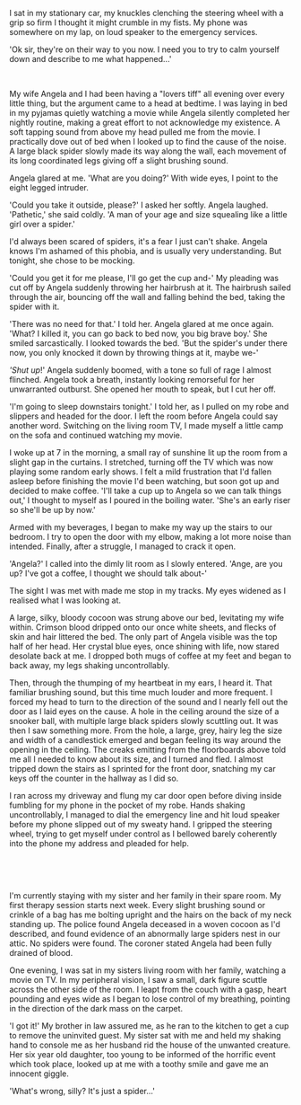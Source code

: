 I sat in my stationary car, my knuckles clenching the steering wheel with a grip so firm I thought it might crumble in my fists. My phone was somewhere on my lap, on loud speaker to the emergency services. 

'Ok sir, they're on their way to you now. I need you to try to calm yourself down and describe to me what happened...'

&#x200B;

My wife Angela and I had been having a "lovers tiff" all evening over every little thing, but the argument came to a head at bedtime. I was laying in bed in my pyjamas quietly watching a movie while Angela silently completed her nightly routine, making a great effort to not acknowledge my existence. A soft tapping sound from above my head pulled me from the movie. I practically dove out of bed when I looked up to find the cause of the noise. A large black spider slowly made its way along the wall, each movement of its long coordinated legs giving off a slight brushing sound. 

Angela glared at me. 'What are you doing?' With wide eyes, I point to the eight legged intruder. 

'Could you take it outside, please?' I asked her softly. Angela laughed. 'Pathetic,' she said coldly. 'A man of your age and size squealing like a little girl over a spider.' 

I'd always been scared of spiders, it's a fear I just can't shake. Angela knows I'm ashamed of this phobia, and is usually very understanding. But tonight, she chose to be mocking. 

'Could you get it for me please, I'll go get the cup and-' My pleading was cut off by Angela suddenly throwing her hairbrush at it. The hairbrush sailed through the air, bouncing off the wall and falling behind the bed, taking the spider with it.  

'There was no need for that.' I told her. Angela glared at me once again. 'What? I killed it, you can go back to bed now, you big brave boy.' She smiled sarcastically. I looked towards the bed. 'But the spider's under there now, you only knocked it down by throwing things at it, maybe we-' 

*'Shut up*!' Angela suddenly boomed, with a tone so full of rage I almost flinched. Angela took a breath, instantly looking remorseful for her unwarranted outburst. She opened her mouth to speak, but I cut her off. 

'I'm going to sleep downstairs tonight.' I told her, as I pulled on my robe and slippers and headed for the door. I left the room before Angela could say another word. Switching on the living room TV, I made myself a little camp on the sofa and continued watching my movie. 

I woke up at 7 in the morning, a small ray of sunshine lit up the room from a slight gap in the curtains. I stretched, turning off the TV which was now playing some random early shows. I felt a mild frustration that I'd fallen asleep before finishing the movie I'd been watching, but soon got up and decided to make coffee. 'I'll take a cup up to Angela so we can talk things out,' I thought to myself as I poured in the boiling water. 'She's an early riser so she'll be up by now.'

Armed with my beverages, I began to make my way up the stairs to our bedroom. I try to open the door with my elbow, making a lot more noise than intended. Finally, after a struggle, I managed to crack it open. 

'Angela?' I called into the dimly lit room as I slowly entered. 'Ange, are you up? I've got a coffee, I thought we should talk about-' 

The sight I was met with made me stop in my tracks. My eyes widened as I realised what I was looking at. 

A large, silky, bloody cocoon was strung above our bed, levitating my wife within. Crimson blood dripped onto our once white sheets, and flecks of skin and hair littered the bed. The only part of Angela visible was the top half of her head. Her crystal blue eyes, once shining with life, now stared desolate back at me. I dropped both mugs of coffee at my feet and began to back away, my legs shaking uncontrollably.

 Then, through the thumping of my heartbeat in my ears, I heard it. That familiar brushing sound, but this time much louder and more frequent. I forced my head to turn to the direction of the sound and I nearly fell out the door as I laid eyes on the cause. A hole in the ceiling around the size of a snooker ball, with multiple large black spiders slowly scuttling out. It was then I saw something more. From the hole, a large, grey, hairy leg the size and width of a candlestick emerged and began feeling its way around the opening in the ceiling. The creaks emitting from the floorboards above told me all I needed to know about its size, and I turned and fled. I almost tripped down the stairs as I sprinted for the front door, snatching my car keys off the counter in the hallway as I did so.

I ran across my driveway and flung my car door open before diving inside fumbling for my phone in the pocket of my robe. Hands shaking uncontrollably, I managed to dial the emergency line and hit loud speaker before my phone slipped out of my sweaty hand. I gripped the steering wheel, trying to get myself under control as I bellowed barely coherently into the phone my address and pleaded for help.  

&#x200B;

&#x200B;

I'm currently staying with my sister and her family in their spare room. My first therapy session starts next week. Every slight brushing sound or crinkle of a bag has me bolting upright and the hairs on the back of my neck standing up. The police found Angela deceased in a woven cocoon as I'd described, and found evidence of an abnormally large spiders nest in our attic. No spiders were found. The coroner stated Angela had been fully drained of blood. 

One evening, I was sat in my sisters living room with her family, watching a movie on TV. In my peripheral vision, I saw a small, dark figure scuttle across the other side of the room. I leapt from the couch with a gasp, heart pounding and eyes wide as I began to lose control of my breathing, pointing in the direction of the dark mass on the carpet.

'I got it!' My brother in law assured me, as he ran to the kitchen to get a cup to remove the uninvited guest. My sister sat with me and held my shaking hand to console me as her husband rid the house of the unwanted creature. Her six year old daughter, too young to be informed of the horrific event which took place, looked up at me with a toothy smile and gave me an innocent giggle. 

'What's wrong, silly? It's just a spider...'

&#x200B;

&#x200B;

 